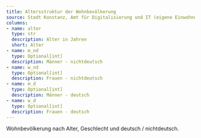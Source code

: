 ```yaml
---
title: Altersstruktur der Wohnbevölkerung
source: Stadt Konstanz, Amt für Digitalisierung und IT (eigene Einwohnerfortschreibung)
columns:
- name: alter
  type: str
  description: Alter in Jahren
  short: Alter
- name: m_nd
  type: Optional[int]
  description: Männer - nichtdeutsch
- name: w_nd
  type: Optional[int]
  description: Frauen - nichtdeutsch
- name: m_d
  type: Optional[int]
  description: Männer - deutsch
- name: w_d
  type: Optional[int]
  description: Frauen - deutsch
---
```

Wohnbevölkerung nach Alter, Geschlecht und deutsch / nichtdeutsch.

